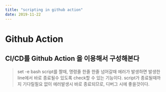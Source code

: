 ```yaml
---
title: "scripting in github action"
date: 2019-11-22
---
```


# Github Action
## CI/CD를 Github Action 을 이용해서 구성해본다
> set -e
> bash script를 짤때, 명령줄 한줄 한줄 넘어갈때 에러가 발생하면 발생한 line에서 바로 종료될수 있도록 check할 수 있는 기능이다. script가 종료될때까지 기다릴필요 없이 에러발생시 바로 종료되므로, 디버그 시에 좋을것이다.

